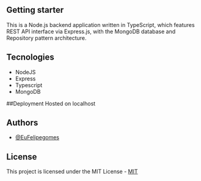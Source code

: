 
## Getting starter

 This is a Node.js backend application written in TypeScript, which features REST API interface via Express.js, with the MongoDB database and Repository pattern architecture.
## Tecnologies

- NodeJS
- Express
- Typescript
- MongoDB

##Deployment
Hosted on localhost

## Authors

- [@EuFelipegomes](https://www.github.com/EuFelipegomes)


## License

This project is licensed under the MIT License - [MIT](https://choosealicense.com/licenses/mit/)





